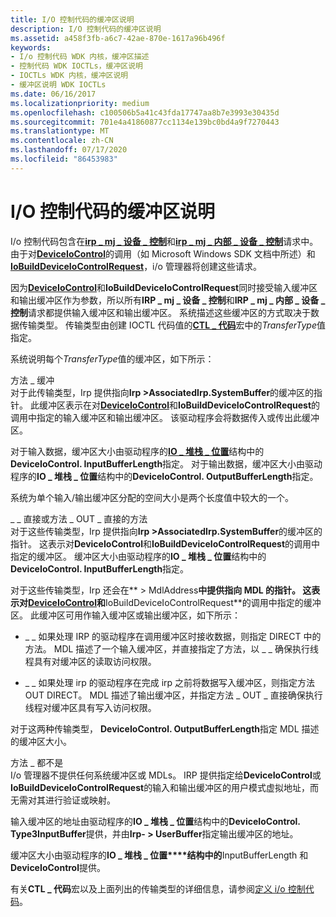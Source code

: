 ```yaml
---
title: I/O 控制代码的缓冲区说明
description: I/O 控制代码的缓冲区说明
ms.assetid: a458f3fb-a6c7-42ae-870e-1617a96b496f
keywords:
- I/o 控制代码 WDK 内核，缓冲区描述
- 控制代码 WDK IOCTLs，缓冲区说明
- IOCTLs WDK 内核，缓冲区说明
- 缓冲区说明 WDK IOCTLs
ms.date: 06/16/2017
ms.localizationpriority: medium
ms.openlocfilehash: c100506b5a41c43fda17747aa8b7e3993e30435d
ms.sourcegitcommit: 701e4a41860877cc1134e139bc0bd4a9f7270443
ms.translationtype: MT
ms.contentlocale: zh-CN
ms.lasthandoff: 07/17/2020
ms.locfileid: "86453983"
---
```

# <a name="buffer-descriptions-for-io-control-codes"></a>I/O 控制代码的缓冲区说明





I/o 控制代码包含在[**irp \_ mj \_ 设备 \_ 控制**](https://docs.microsoft.com/windows-hardware/drivers/kernel/irp-mj-device-control)和[**irp \_ mj \_ 内部 \_ 设备 \_ 控制**](https://docs.microsoft.com/windows-hardware/drivers/kernel/irp-mj-internal-device-control)请求中。 由于对[**DeviceIoControl**](https://docs.microsoft.com/windows/desktop/api/ioapiset/nf-ioapiset-deviceiocontrol)的调用（如 Microsoft Windows SDK 文档中所述）和[**IoBuildDeviceIoControlRequest**](https://docs.microsoft.com/windows-hardware/drivers/ddi/wdm/nf-wdm-iobuilddeviceiocontrolrequest)，i/o 管理器将创建这些请求。

因为[**DeviceIoControl**](https://docs.microsoft.com/windows/desktop/api/ioapiset/nf-ioapiset-deviceiocontrol)和**IoBuildDeviceIoControlRequest**同时接受输入缓冲区和输出缓冲区作为参数，所以所有**IRP \_ mj \_ 设备 \_ 控制**和**IRP \_ mj \_ 内部 \_ 设备 \_ 控制**请求都提供输入缓冲区和输出缓冲区。 系统描述这些缓冲区的方式取决于数据传输类型。 传输类型由创建 IOCTL 代码值的[**CTL \_ 代码**](defining-i-o-control-codes.md)宏中的*TransferType*值指定。

系统说明每个*TransferType*值的缓冲区，如下所示：

<a href="" id="method-buffered"></a>方法 \_ 缓冲  
对于此传输类型，Irp 提供指向**Irp &gt;AssociatedIrp.SystemBuffer**的缓冲区的指针。 此缓冲区表示在对[**DeviceIoControl**](https://docs.microsoft.com/windows/desktop/api/ioapiset/nf-ioapiset-deviceiocontrol)和**IoBuildDeviceIoControlRequest**的调用中指定的输入缓冲区和输出缓冲区。 该驱动程序会将数据传入或传出此缓冲区。

对于输入数据，缓冲区大小由驱动程序的[**IO \_ 堆栈 \_ 位置**](https://docs.microsoft.com/windows-hardware/drivers/ddi/wdm/ns-wdm-_io_stack_location)结构中的**DeviceIoControl. InputBufferLength**指定。 对于输出数据，缓冲区大小由驱动程序的**IO \_ 堆栈 \_ 位置**结构中的**DeviceIoControl. OutputBufferLength**指定。

系统为单个输入/输出缓冲区分配的空间大小是两个长度值中较大的一个。

<a href="" id="method-in-direct-or-method-out-direct"></a>\_ \_ 直接或方法 \_ OUT \_ 直接的方法  
对于这些传输类型，Irp 提供指向**Irp &gt;AssociatedIrp.SystemBuffer**的缓冲区的指针。 这表示对**DeviceIoControl**和**IoBuildDeviceIoControlRequest**的调用中指定的缓冲区。 缓冲区大小由驱动程序的**IO \_ 堆栈 \_ 位置**结构中的**DeviceIoControl. InputBufferLength**指定。

对于这些传输类型，Irp 还会在** &gt; MdlAddress**中提供指向 MDL 的指针。 这表示对[**DeviceIoControl**](https://docs.microsoft.com/windows/desktop/api/ioapiset/nf-ioapiset-deviceiocontrol)和**IoBuildDeviceIoControlRequest**的调用中指定的缓冲区。 此缓冲区可用作输入缓冲区或输出缓冲区，如下所示：

-   \_ \_ 如果处理 IRP 的驱动程序在调用缓冲区时接收数据，则指定 DIRECT 中的方法。 MDL 描述了一个输入缓冲区，并直接指定了方法，以 \_ \_ 确保执行线程具有对缓冲区的读取访问权限。

-   \_ \_ 如果处理 irp 的驱动程序在完成 irp 之前将数据写入缓冲区，则指定方法 OUT DIRECT。 MDL 描述了输出缓冲区，并指定方法 \_ OUT \_ 直接确保执行线程对缓冲区具有写入访问权限。

对于这两种传输类型， **DeviceIoControl. OutputBufferLength**指定 MDL 描述的缓冲区大小。

<a href="" id="method-neither"></a>方法 \_ 都不是  
I/o 管理器不提供任何系统缓冲区或 MDLs。 IRP 提供指定给**DeviceIoControl**或**IoBuildDeviceIoControlRequest**的输入和输出缓冲区的用户模式虚拟地址，而无需对其进行验证或映射。

输入缓冲区的地址由驱动程序的**IO \_ 堆栈 \_ 位置**结构中的**DeviceIoControl. Type3InputBuffer**提供，并由**Irp- &gt; UserBuffer**指定输出缓冲区的地址。

缓冲区大小由驱动程序的**IO \_ 堆栈 \_ 位置****结构中的**InputBufferLength 和**DeviceIoControl**提供。

有关**CTL \_ 代码**宏以及上面列出的传输类型的详细信息，请参阅[定义 i/o 控制代码](defining-i-o-control-codes.md)。

 

 




